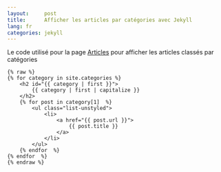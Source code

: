 ```yaml
---
layout:     post
title:      Afficher les articles par catégories avec Jekyll
lang: fr
categories: jekyll
---
```



Le code utilisé pour la page [Articles](/articles/) pour afficher les articles classés par catégories

```smarty 
{% raw %} 
{% for category in site.categories %} 
    <h2 id="{{ category | first }}">
        {{ category | first | capitalize }}
    </h2>
    {% for post in category[1]  %}
        <ul class="list-unstyled">
            <li>
                <a href="{{ post.url }}">
                    {{ post.title }}
                </a>
            </li>
        </ul>
    {% endfor  %}
{% endfor  %}
{% endraw %}
``` 

